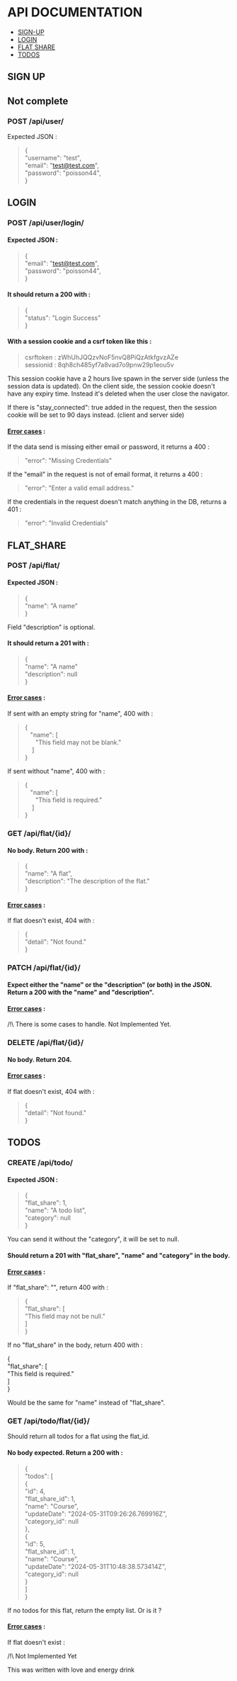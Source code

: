 # API DOCUMENTATION

- [SIGN-UP](#sign-up)
- [LOGIN](#login)
- [FLAT SHARE](#flat_share)
- [TODOS](#todos)

## SIGN UP
## Not complete
### POST /api/user/

Expected JSON :

> {<br>
> "username": "test",<br>
> "email": "test@test.com",<br>
> "password": "poisson44",<br>
> }

## LOGIN

### POST /api/user/login/

#### Expected JSON :

> {<br>
> "email": "test@test.com",<br>
> "password": "poisson44",<br>
> }

#### It should return a 200 with :

> {<br>
> "status": "Login Success"<br>
> }

#### With a session cookie and a csrf token like this :

> csrftoken : zWhUhJQQzvNoF5nvQ8PiQzAtkfgvzAZe<br>
> sessionid : 8qh8ch485yf7a8vad7o9pnw29p1eou5v

This session cookie have a 2 hours live spawn in the server side (unless the session data is updated). On the client side, the session cookie doesn't have any expiry time. Instead it's deleted when the user close the navigator.

If there is "stay_connected": true added in the request, then the session cookie will be set to 90 days instead. (client and server side)

#### <u>Error cases</u> :

If the data send is missing either email or password, it returns a 400 :

> "error": "Missing Credentials"

If the "email" in the request is not of email format, it returns a 400 :

> "error": "Enter a valid email address."

If the credentials in the request doesn't match anything in the DB, returns a 401 :

> "error": "Invalid Credentials"


## FLAT_SHARE

### POST /api/flat/

#### Expected JSON :

>{<br>
> "name": "A name"<br>
> }

Field "description" is optional.

#### It should return a 201 with :

> {<br>
> "name": "A name"<br>
> "description": null<br>
> }

#### <u>Error cases</u> :

If sent with an empty string for "name", 400 with :

> {<br>
>&nbsp;&nbsp;&nbsp;"name": [<br>
>&nbsp;&nbsp;&nbsp;&nbsp;&nbsp;&nbsp;"This field may not be blank."<br>
>&nbsp;&nbsp;&nbsp;	]<br>
>}

If sent without "name", 400 with :

> {<br>
>&nbsp;&nbsp;&nbsp;"name": [<br>
>&nbsp;&nbsp;&nbsp;&nbsp;&nbsp;&nbsp;"This field is required."<br>
>&nbsp;&nbsp;&nbsp;	]<br>
>}

### GET /api/flat/{id}/

#### No body. Return 200 with : 


>{<br>
	"name": "A flat",<br>
	"description": "The description of the flat."<br>
}

#### <u>Error cases</u> :

If flat doesn't exist, 404 with :

>{<br>
	"detail": "Not found."<br>
}

### PATCH /api/flat/{id}/

#### Expect either the "name" or the "description" (or both) in the JSON. Return a 200 with the "name" and "description".

#### <u>Error cases</u> :

/!\ There is some cases to handle. Not Implemented Yet.

### DELETE /api/flat/{id}/

#### No body. Return 204.

#### <u>Error cases</u> :

If flat doesn't exist, 404 with :

>{<br>
	"detail": "Not found."<br>
}


## TODOS

### CREATE /api/todo/

#### Expected JSON :

>{<br>
	"flat_share": 1,<br>
	"name": "A todo list",<br>
	"category": null<br>
}

You can send it without the "category", it will be set to null.

#### Should return a 201 with "flat_share", "name" and "category" in the body.

#### <u>Error cases</u> :

If "flat_share": "", return 400 with :

> {<br>
	"flat_share": [<br>
		"This field may not be null."<br>
	]<br>
}

If no "flat_share" in the body, return 400 with :

{<br>
	"flat_share": [<br>
		"This field is required."<br>
	]<br>
}

Would be the same for "name" instead of "flat_share".

### GET /api/todo/flat/{id}/

Should return all todos for a flat using the flat_id.

#### No body expected. Return a 200 with :

> {<br>
	"todos": [<br>
		{<br>
			"id": 4,<br>
			"flat_share_id": 1,<br>
			"name": "Course",<br>
			"updateDate": "2024-05-31T09:26:26.769916Z",<br>
			"category_id": null<br>
		},<br>
		{<br>
			"id": 5,<br>
			"flat_share_id": 1,<br>
			"name": "Course",<br>
			"updateDate": "2024-05-31T10:48:38.573414Z",<br>
			"category_id": null<br>
		}<br>
> 	]<br>
> }<br>

If no todos for this flat, return the empty list. Or is it ?

#### <u>Error cases</u> :

If flat doesn't exist :

/!\ Not Implemented Yet

This was written with love and energy drink
